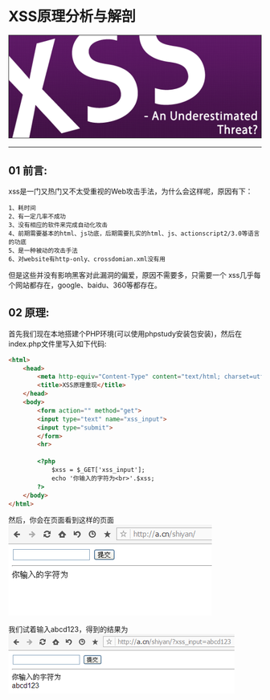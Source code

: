 # XSS原理分析与解剖

![](/attackUsers/xss/image/xss-1.png)

---

## 01 前言:

xss是一门又热门又不太受重视的Web攻击手法，为什么会这样呢，原因有下：

```
1、耗时间
2、有一定几率不成功
3、没有相应的软件来完成自动化攻击
4、前期需要基本的html、js功底，后期需要扎实的html、js、actionscript2/3.0等语言的功底
5、是一种被动的攻击手法
6、对website有http-only、crossdomian.xml没有用
```
但是这些并没有影响黑客对此漏洞的偏爱，原因不需要多，只需要一个
xss几乎每个网站都存在，google、baidu、360等都存在。

## 02 原理:
首先我们现在本地搭建个PHP环境(可以使用phpstudy安装包安装)，然后在index.php文件里写入如下代码:

```html
<html>
    <head>
        <meta http-equiv="Content-Type" content="text/html; charset=utf-8" /> 
        <title>XSS原理重现</title>
    </head>
    <body>
        <form action="" method="get">
        <input type="text" name="xss_input">
        <input type="submit">
        </form>
        <hr>
        
        <?php
            $xss = $_GET['xss_input'];
            echo '你输入的字符为<br>'.$xss;
        ?>
    </body>
</html>
```
然后，你会在页面看到这样的页面
![](/attackUsers/xss/image/xss-2.png)

我们试着输入abcd123，得到的结果为
![](/attackUsers/xss/image/xss-3.png)